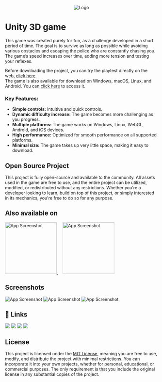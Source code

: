 
<p align="center">
  <img src="https://i.imgur.com/bT6j7L0.png" alt="Logo">
</p>

# Unity 3D game

This game was created purely for fun, as a challenge developed in a short period of time. The goal is to survive as long as possible while avoiding various obstacles and escaping the police who are constantly chasing you. The game’s speed increases over time, adding more tension and testing your reflexes.

Before downloading the project, you can try the playtest directly on the web, <a href="https://antonio-gorisek.itch.io/crazy-driver">click here</a>.<br>
The game is also available for download on Windows, macOS, Linux, and Android. You can <a href="https://antonio-gorisek.itch.io/crazy-driver-download">click here</a> to access it.

### Key Features:
- **Simple controls:** Intuitive and quick controls.
- **Dynamic difficulty increase:** The game becomes more challenging as you progress.
- **Multiple platforms:** The game works on Windows, Linux, WebGL, Android, and iOS devices.
- **High performance:** Optimized for smooth performance on all supported platforms.
- **Minimal size:** The game takes up very little space, making it easy to download.

## Open Source Project

This project is fully open-source and available to the community. 
All assets used in the game are free to use, and the entire project can be utilized, modified, or redistributed without any restrictions. 
Whether you're a developer looking to learn, build on top of this project, or simply interested in its mechanics, you're free to do so for any purpose.

## Also available on
<a href="https://antonio-gorisek.itch.io/crazy-driver" target="_blank">
  <img src="https://static.itch.io/images/badge-color.svg" alt="App Screenshot" width="170" />
</a>
&nbsp;&nbsp;&nbsp;
<a href="https://play.google.com/store/apps/details?id=com.Indigo.CrazyDriver" target="_blank">
  <img src="https://i.imgur.com/TOZhhxX.png" alt="App Screenshot" width="170" />
</a>


## Screenshots

![App Screenshot](https://i.imgur.com/tK7oPOR.png)
![App Screenshot](https://i.imgur.com/UG3GR3c.png)
![App Screenshot](https://i.imgur.com/Gc8kZVe.png)


## 🔗 Links
<div align="left">
  <a href="https://antonio-gorisek.web.app/"><img src="https://img.shields.io/badge/Portfolio-%2314354C.svg?style=for-the-badge&logo=GoogleChrome&logoColor=white"/></a>
  <a href="https://discordapp.com/users/252827534943584256"><img src="https://img.shields.io/badge/Discord-%2314354C.svg?style=for-the-badge&logo=Discord&logoColor=white"/></a>
  <a href="mailto:tonigorisek1@gmail.com"><img src="https://img.shields.io/badge/Gmail-%2314354C.svg?style=for-the-badge&logo=Gmail&logoColor=white"/></a>
  <a href="https://hr.linkedin.com/in/antonio-gorisek"><img src="https://img.shields.io/badge/LinkedIn-%2314354C.svg?style=for-the-badge&logo=LinkedIn&logoColor=white"/></a>
</div>

## License

This project is licensed under the [MIT License](https://github.com/Antonio-Gorisek/CrazyDriver/blob/main/LICENSE), meaning you are free to use, modify, and distribute the project with minimal restrictions. You can incorporate it into your own projects, whether for personal, educational, or commercial purposes. The only requirement is that you include the original license in any substantial copies of the project.
